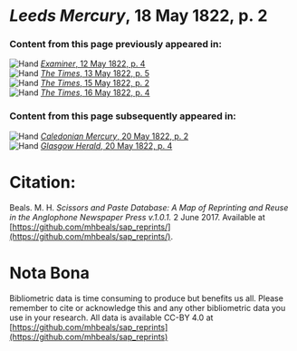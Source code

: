 # *Leeds Mercury*, 18 May 1822, p. 2  
  
### Content from this page previously appeared in:  
![Hand](http://scissorsandpaste.net/wp-content/uploads/2017/06/smallhandpointer.png) [*Examiner*, 12 May 1822, p. 4](https://mhbeals.github.io/sap_html/Examiner/Examiner-12-May-1822-p-4)  
![Hand](http://scissorsandpaste.net/wp-content/uploads/2017/06/smallhandpointer.png) [*The Times*, 13 May 1822, p. 5](https://mhbeals.github.io/sap_html/The-Times/The-Times-13-May-1822-p-5)  
![Hand](http://scissorsandpaste.net/wp-content/uploads/2017/06/smallhandpointer.png) [*The Times*, 15 May 1822, p. 2](https://mhbeals.github.io/sap_html/The-Times/The-Times-15-May-1822-p-2)  
![Hand](http://scissorsandpaste.net/wp-content/uploads/2017/06/smallhandpointer.png) [*The Times*, 16 May 1822, p. 4](https://mhbeals.github.io/sap_html/The-Times/The-Times-16-May-1822-p-4)  
  
### Content from this page subsequently appeared in:  
![Hand](http://scissorsandpaste.net/wp-content/uploads/2017/06/smallhandpointer.png) [*Caledonian Mercury*, 20 May 1822, p. 2](https://mhbeals.github.io/sap_html/Caledonian-Mercury/Caledonian-Mercury-20-May-1822-p-2)  
![Hand](http://scissorsandpaste.net/wp-content/uploads/2017/06/smallhandpointer.png) [*Glasgow Herald*, 20 May 1822, p. 4](https://mhbeals.github.io/sap_html/Glasgow-Herald/Glasgow-Herald-20-May-1822-p-4)  


# Citation: 

Beals. M. H. *Scissors and Paste Database: A Map of Reprinting and Reuse in the Anglophone Newspaper Press v.1.0.1.* 2 June 2017. Available at [https://github.com/mhbeals/sap_reprints/](https://github.com/mhbeals/sap_reprints/). 

# Nota Bona

Bibliometric data is time consuming to produce but benefits us all. Please remember to cite or acknowledge this and any other bibliometric data you use in your research. All data is available CC-BY 4.0 at [https://github.com/mhbeals/sap_reprints](https://github.com/mhbeals/sap_reprints)